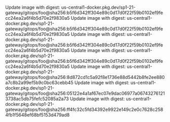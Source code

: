 Update image with digest: us-central1-docker.pkg.dev/sp1-21-gateway/gitops/foo@sha256:b5f6d342ff304e89c0d17d0f22f59b0102ef9fecc24ea2a6f4b5d70e2f9830a5 
Update image with digest: us-central1-docker.pkg.dev/sp1-21-gateway/gitops/foo@sha256:b5f6d342ff304e89c0d17d0f22f59b0102ef9fecc24ea2a6f4b5d70e2f9830a5 
Update image with digest: us-central1-docker.pkg.dev/sp1-21-gateway/gitops/foo@sha256:b5f6d342ff304e89c0d17d0f22f59b0102ef9fecc24ea2a6f4b5d70e2f9830a5 
Update image with digest: us-central1-docker.pkg.dev/sp1-21-gateway/gitops/foo@sha256:b5f6d342ff304e89c0d17d0f22f59b0102ef9fecc24ea2a6f4b5d70e2f9830a5 
Update image with digest: us-central1-docker.pkg.dev/sp1-21-gateway/gitops/foo@sha256:8d872cd1c5a92f8e1736e88d5442b8fe2ee880a7c8b2a99ef5b9c0bc63cebb45 
Update image with digest: us-central1-docker.pkg.dev/sp1-21-gateway/gitops/foo@sha256:05122e4a1af67ec07e9dac06977a067432761213738ac5db75fefc52085a2a73 
Update image with digest: us-central1-docker.pkg.dev/sp1-21-gateway/gitops/foo@sha256:ff4fc32c5fd34392e9922e149c2e0c7628c2584fb1f5648ef68bf5153d479ad8 
